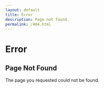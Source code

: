```yaml
---
layout: default
title: Error
description: Page not found.
permalink: /404.html
---
```


# Error

## Page Not Found

<div id="st-results-container">
    <p>The page you requested could not be found.</p>
</div>